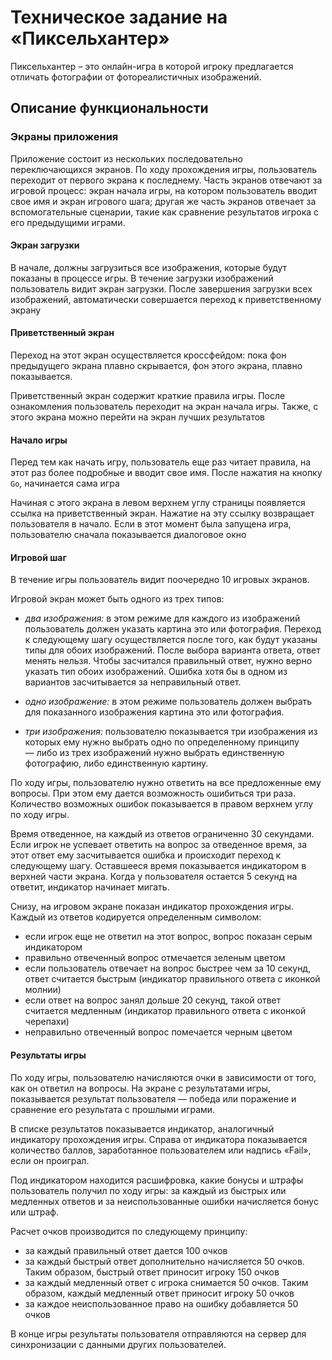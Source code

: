 # Техническое задание на «Пиксельхантер»

Пиксельхантер – это онлайн-игра в которой игроку предлагается отличать фотографии от фотореалистичных изображений.

## Описание функциональности
### Экраны приложения
Приложение состоит из нескольких последовательно переключающихся экранов. По ходу прохождения игры, пользователь переходит от первого экрана к последнему. Часть экранов отвечают за игровой процесс: экран начала игры, на котором пользователь вводит свое имя и экран игрового шага; другая же часть экранов отвечает за вспомогательные сценарии, такие как сравнение результатов игрока с его предыдущими играми.

#### Экран загрузки
В начале, должны загрузиться все изображения, которые будут показаны в процессе игры. В течение загрузки изображений пользователь видит экран загрузки. После завершения загрузки всех изображений, автоматически совершается переход к приветственному экрану

#### Приветственный экран
Переход на этот экран осуществляется кроссфейдом: пока фон предыдущего экрана плавно скрывается, фон этого экрана, плавно показывается.

Приветственный экран содержит краткие правила игры. После ознакомления пользователь переходит на экран начала игры. Также, с этого экрана можно перейти на экран лучших результатов

#### Начало игры
Перед тем как начать игру, пользователь еще раз читает правила, на этот раз более подробные и вводит свое имя. После нажатия на кнопку `Go`, начинается сама игра

Начиная с этого экрана в левом верхнем углу страницы появляется ссылка на приветственный экран. Нажатие на эту ссылку возвращает пользователя в начало. Если в этот момент была запущена игра, пользователю сначала показывается диалоговое окно

#### Игровой шаг
В течение игры пользователь видит поочередно 10 игровых экранов.

Игровой экран может быть одного из трех типов:
- *два изображения:* в этом режиме для каждого из изображений пользователь должен указать картина это или фотография. Переход к следующему шагу осуществляется после того, как будут указаны типы для обоих изображений. После выбора варианта ответа, ответ менять нельзя. Чтобы засчитался правильный ответ, нужно верно указать тип обоих изображений. Ошибка хотя бы в одном из вариантов засчитывается за неправильный ответ.

- *одно изображение:* в этом режиме пользователь должен выбрать для показанного изображения картина это или фотография.

- *три изображения:* пользователю показывается три изображения из которых ему нужно выбрать одно по определенному принципу — либо из трех изображений нужно выбрать единственную фотографию, либо единственную картину.

По ходу игры, пользователю нужно ответить на все предложенные ему вопросы. При этом ему дается возможность ошибиться три раза. Количество возможных ошибок показывается в правом верхнем углу по ходу игры.

Время отведенное, на каждый из ответов ограниченно 30 секундами. Если игрок не успевает ответить на вопрос за отведенное время, за этот ответ ему засчитывается ошибка и происходит переход к следующему шагу. Оставшееся время показывается индикатором в верхней части экрана. Когда у пользователя остается 5 секунд на ответит, индикатор начинает мигать.

Снизу, на игровом экране показан индикатор прохождения игры. Каждый из ответов кодируется определенным символом:
- если игрок еще не ответил на этот вопрос, вопрос показан серым индикатором
- правильно отвеченный вопрос отмечается зеленым цветом
- если пользователь отвечает на вопрос быстрее чем за 10 секунд, ответ считается быстрым (индикатор правильного ответа с иконкой молнии)
- если ответ на вопрос занял дольше 20 секунд, такой ответ считается медленным (индикатор правильного ответа с иконкой черепахи)
- неправильно отвеченный вопрос помечается черным цветом

#### Результаты игры
По ходу игры, пользователю начисляются очки в зависимости от того, как он ответил на вопросы. На экране с результатами игры, показывается результат пользователя — победа или поражение и сравнение его результата с прошлыми играми.

В списке результатов показывается индикатор, аналогичный индикатору прохождения игры. Справа от индикатора показывается количество баллов, заработанное пользователем или надпись «Fail», если он проиграл.

Под индикатором находится расшифровка, какие бонусы и штрафы пользователь получил по ходу игры: за каждый из быстрых или медленных ответов и за неиспользованные ошибки начисляется бонус или штраф.

Расчет очков производится по следующему принципу:
- за каждый правильный ответ дается 100 очков
- за каждый быстрый ответ дополнительно начисляется 50 очков. Таким образом, быстрый ответ приносит игроку 150 очков
- за каждый медленный ответ с игрока снимается 50 очков. Таким образом, каждый медленный ответ приносит игроку 50 очков
- за каждое неиспользованное право на ошибку добавляется 50 очков

В конце игры результаты пользователя отправляются на сервер для синхронизации с данными других пользователей.
